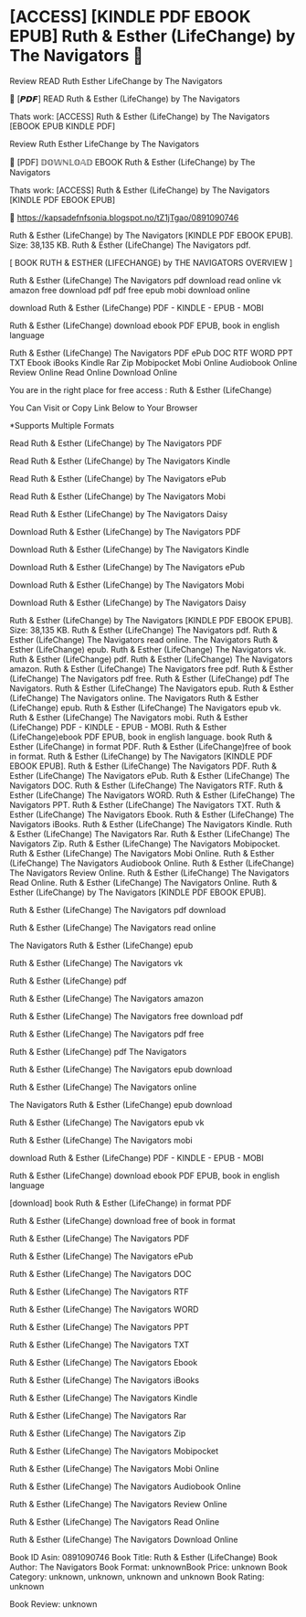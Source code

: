 # [ACCESS] [KINDLE PDF EBOOK EPUB] Ruth & Esther (LifeChange) by  The Navigators 💞
Review READ Ruth Esther LifeChange by The Navigators

💚 [𝙋𝘿𝙁] READ Ruth & Esther (LifeChange) by The Navigators

Thats work: [ACCESS] Ruth & Esther (LifeChange) by The Navigators [EBOOK EPUB KINDLE PDF]


Review Ruth Esther LifeChange by The Navigators

💞 [PDF] 𝔻𝕆𝕎ℕ𝕃𝕆𝔸𝔻 EBOOK Ruth & Esther (LifeChange) by The Navigators

Thats work: [ACCESS] Ruth & Esther (LifeChange) by The Navigators [KINDLE PDF EBOOK EPUB]



🎯 https://kapsadefnfsonia.blogspot.no/tZ1jTgao/0891090746



Ruth & Esther (LifeChange) by The Navigators [KINDLE PDF EBOOK EPUB]. Size: 38,135 KB. Ruth & Esther (LifeChange) The Navigators pdf.

[ BOOK RUTH & ESTHER (LIFECHANGE) by THE NAVIGATORS OVERVIEW ]

Ruth & Esther (LifeChange) The Navigators pdf download read online vk amazon free download pdf pdf free epub mobi download online

download Ruth & Esther (LifeChange) PDF - KINDLE - EPUB - MOBI

Ruth & Esther (LifeChange) download ebook PDF EPUB, book in english language

Ruth & Esther (LifeChange) The Navigators PDF ePub DOC RTF WORD PPT TXT Ebook iBooks Kindle Rar Zip Mobipocket Mobi Online Audiobook Online Review Online Read Online Download Online

You are in the right place for free access : Ruth & Esther (LifeChange)

You Can Visit or Copy Link Below to Your Browser

*Supports Multiple Formats

Read Ruth & Esther (LifeChange) by The Navigators PDF

Read Ruth & Esther (LifeChange) by The Navigators Kindle

Read Ruth & Esther (LifeChange) by The Navigators ePub

Read Ruth & Esther (LifeChange) by The Navigators Mobi

Read Ruth & Esther (LifeChange) by The Navigators Daisy

Download Ruth & Esther (LifeChange) by The Navigators PDF

Download Ruth & Esther (LifeChange) by The Navigators Kindle

Download Ruth & Esther (LifeChange) by The Navigators ePub

Download Ruth & Esther (LifeChange) by The Navigators Mobi

Download Ruth & Esther (LifeChange) by The Navigators Daisy

Ruth & Esther (LifeChange) by The Navigators [KINDLE PDF EBOOK EPUB]. Size: 38,135 KB. Ruth & Esther (LifeChange) The Navigators pdf. Ruth & Esther (LifeChange) The Navigators read online. The Navigators Ruth & Esther (LifeChange) epub. Ruth & Esther (LifeChange) The Navigators vk. Ruth & Esther (LifeChange) pdf. Ruth & Esther (LifeChange) The Navigators amazon. Ruth & Esther (LifeChange) The Navigators free pdf. Ruth & Esther (LifeChange) The Navigators pdf free. Ruth & Esther (LifeChange) pdf The Navigators. Ruth & Esther (LifeChange) The Navigators epub. Ruth & Esther (LifeChange) The Navigators online. The Navigators Ruth & Esther (LifeChange) epub. Ruth & Esther (LifeChange) The Navigators epub vk. Ruth & Esther (LifeChange) The Navigators mobi. Ruth & Esther (LifeChange) PDF - KINDLE - EPUB - MOBI. Ruth & Esther (LifeChange)ebook PDF EPUB, book in english language. book Ruth & Esther (LifeChange) in format PDF. Ruth & Esther (LifeChange)free of book in format. Ruth & Esther (LifeChange) by The Navigators [KINDLE PDF EBOOK EPUB]. Ruth & Esther (LifeChange) The Navigators PDF. Ruth & Esther (LifeChange) The Navigators ePub. Ruth & Esther (LifeChange) The Navigators DOC. Ruth & Esther (LifeChange) The Navigators RTF. Ruth & Esther (LifeChange) The Navigators WORD. Ruth & Esther (LifeChange) The Navigators PPT. Ruth & Esther (LifeChange) The Navigators TXT. Ruth & Esther (LifeChange) The Navigators Ebook. Ruth & Esther (LifeChange) The Navigators iBooks. Ruth & Esther (LifeChange) The Navigators Kindle. Ruth & Esther (LifeChange) The Navigators Rar. Ruth & Esther (LifeChange) The Navigators Zip. Ruth & Esther (LifeChange) The Navigators Mobipocket. Ruth & Esther (LifeChange) The Navigators Mobi Online. Ruth & Esther (LifeChange) The Navigators Audiobook Online. Ruth & Esther (LifeChange) The Navigators Review Online. Ruth & Esther (LifeChange) The Navigators Read Online. Ruth & Esther (LifeChange) The Navigators Online. Ruth & Esther (LifeChange) by The Navigators [KINDLE PDF EBOOK EPUB].

Ruth & Esther (LifeChange) The Navigators pdf download

Ruth & Esther (LifeChange) The Navigators read online

The Navigators Ruth & Esther (LifeChange) epub

Ruth & Esther (LifeChange) The Navigators vk

Ruth & Esther (LifeChange) pdf

Ruth & Esther (LifeChange) The Navigators amazon

Ruth & Esther (LifeChange) The Navigators free download pdf

Ruth & Esther (LifeChange) The Navigators pdf free

Ruth & Esther (LifeChange) pdf The Navigators

Ruth & Esther (LifeChange) The Navigators epub download

Ruth & Esther (LifeChange) The Navigators online

The Navigators Ruth & Esther (LifeChange) epub download

Ruth & Esther (LifeChange) The Navigators epub vk

Ruth & Esther (LifeChange) The Navigators mobi

download Ruth & Esther (LifeChange) PDF - KINDLE - EPUB - MOBI

Ruth & Esther (LifeChange) download ebook PDF EPUB, book in english language

[download] book Ruth & Esther (LifeChange) in format PDF

Ruth & Esther (LifeChange) download free of book in format

Ruth & Esther (LifeChange) The Navigators PDF

Ruth & Esther (LifeChange) The Navigators ePub

Ruth & Esther (LifeChange) The Navigators DOC

Ruth & Esther (LifeChange) The Navigators RTF

Ruth & Esther (LifeChange) The Navigators WORD

Ruth & Esther (LifeChange) The Navigators PPT

Ruth & Esther (LifeChange) The Navigators TXT

Ruth & Esther (LifeChange) The Navigators Ebook

Ruth & Esther (LifeChange) The Navigators iBooks

Ruth & Esther (LifeChange) The Navigators Kindle

Ruth & Esther (LifeChange) The Navigators Rar

Ruth & Esther (LifeChange) The Navigators Zip

Ruth & Esther (LifeChange) The Navigators Mobipocket

Ruth & Esther (LifeChange) The Navigators Mobi Online

Ruth & Esther (LifeChange) The Navigators Audiobook Online

Ruth & Esther (LifeChange) The Navigators Review Online

Ruth & Esther (LifeChange) The Navigators Read Online

Ruth & Esther (LifeChange) The Navigators Download Online

Book ID Asin: 0891090746
Book Title: Ruth & Esther (LifeChange)
Book Author: The Navigators
Book Format: unknownBook Price: unknown
Book Category: unknown, unknown, unknown and unknown
Book Rating: unknown

Book Review: unknown
